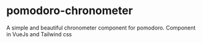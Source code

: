 # pomodoro-chronometer
A simple and beautiful chronometer component for pomodoro. Component in VueJs and Tailwind css
